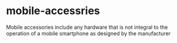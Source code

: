 # mobile-accessries
Mobile accessories include any hardware that is not integral to the operation of a mobile smartphone as designed by the manufacturer
